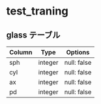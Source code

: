 # test_traning
 
## glass テーブル

| Column   | Type   | Options     |
| -------- | ------ | ----------- |
| sph | integer | null: false |
| cyl | integer | null: false |
| ax | integer | null: false |
| pd | integer | null: false |